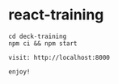 # react-training


```
cd deck-training
npm ci && npm start

visit: http://localhost:8000

enjoy!
```